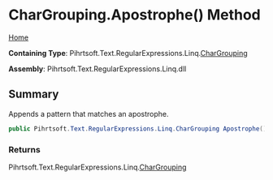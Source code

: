 # CharGrouping\.Apostrophe\(\) Method

[Home](../../../../../../README.md)

**Containing Type**: Pihrtsoft\.Text\.RegularExpressions\.Linq\.[CharGrouping](../README.md)

**Assembly**: Pihrtsoft\.Text\.RegularExpressions\.Linq\.dll

## Summary

Appends a pattern that matches an apostrophe\.

```csharp
public Pihrtsoft.Text.RegularExpressions.Linq.CharGrouping Apostrophe()
```

### Returns

Pihrtsoft\.Text\.RegularExpressions\.Linq\.[CharGrouping](../README.md)

